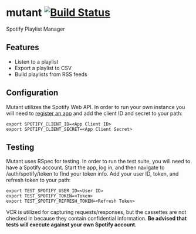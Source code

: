 # mutant [![Build Status](https://travis-ci.org/cameronstanley/mutant.svg?branch=master)](https://travis-ci.org/cameronstanley/mutant)
Spotify Playlist Manager

## Features
* Listen to a playlist
* Export a playlist to CSV
* Build playlists from RSS feeds

## Configuration
Mutant utilizes the Spotify Web API. In order to run your own instance you will need to [register an app](https://developer.spotify.com/my-applications/#!/applications) and add the client ID and secret to your path:

```
export SPOTIFY_CLIENT_ID=<App Client ID>
export SPOTIFY_CLIENT_SECRET=<App Client Secret>
```

## Testing
Mutant uses RSpec for testing. In order to run the test suite, you will need to have a Spotify account. Start the app, log in, and then navigate to /auth/spotify/token to find your token info. Add your user ID, token, and refresh token to your path:
```
export TEST_SPOTIFY_USER_ID=<User ID>
export TEST_SPOTIFY_TOKEN=<Token>
export TEST_SPOTIFY_REFRESH_TOKEN=<Refresh Token>
```
VCR is utilized for capturing requests/responses, but the cassettes are not checked in because they contain confidential information. **Be advised that tests will execute against your own Spotify account.**
